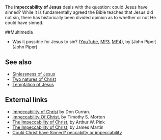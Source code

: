 The **impeccability of Jesus** deals with the question: could Jesus
have sinned? While it is fundamentally agreed the Bible teaches
that Jesus did not sin, there has historically been divided opinion
as to whether or not He could have sinned.

##Multimedia

-   Was it possible for Jesus to sin?
    ([YouTube](http://www.youtube.com/watch?v=GVEicUXx7xc), [MP3](http://www.desiringgod.org/download.php?file=http://media.desiringgod.org/audio/q_and_a/4246_was_it_possible_for_jesus_to_sin.mp3),
    [MP4](http://www.desiringgod.org/download.php?file=http://media.desiringgod.org/video/q_and_a/4246_was_it_possible_for_jesus_to_sin.m4v)),
    by [John Piper](John Piper)

## See also

-   [Sinlessness of Jesus](Sinlessness_of_Jesus "Sinlessness of Jesus")
-   [Two natures of Christ](Two_natures_of_Christ "Two natures of Christ")
-   [Temptation of Jesus](Temptation_of_Jesus "Temptation of Jesus")

## External links

-   [Impeccability of Christ](http://observetodo.com/content/sermonsessays/DonCurran/ImpeccabilityOfChrist.asp)
    by Don Curran.
-   [Impeccability Of Christ](http://members.citynet.net/morton/sinned.htm),
    by Timothy S. Morton
-   [The Impeccability of Christ](http://home.att.net/~sovereigngrace/impeccability.html),
    by Arthur W. Pink
-   [The Impeccability of Christ](http://www.thesword.ca/impeccability.html),
    by James Martin
-   [Could Christ have Sinned? peccabilty or impeccability](http://www.letusreason.org/Doct3.htm)



